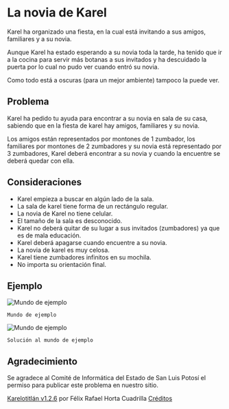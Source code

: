 # La novia de Karel

Karel ha organizado una fiesta, en la cual está invitando a sus amigos, familiares y a su novia.

Aunque Karel ha estado esperando a su novia toda la tarde, ha tenido que ir a la cocina para servir más botanas a sus invitados y ha descuidado la puerta por lo cual no pudo ver cuando entró su novia.

Como todo está a oscuras (para un mejor ambiente) tampoco la puede ver.

## Problema

Karel ha pedido tu ayuda para encontrar a su novia en sala de su casa, sabiendo que en la fiesta de karel hay amigos, familiares y su novia.

Los amigos están representados por montones de 1 zumbador, los familiares por montones de 2 zumbadores y su novia está representado por 3 zumbadores, Karel deberá encontrar a su novia y cuando la encuentre se deberá quedar con ella.

## Consideraciones

- Karel empieza a buscar en algún lado de la sala.
- La sala de karel tiene forma de un rectángulo regular.
- La novia de Karel no tiene celular.
- El tamaño de la sala es desconocido.
- Karel no deberá quitar de su lugar a sus invitados (zumbadores) ya que es de mala educación.
- Karel deberá apagarse cuando encuentre a su novia.
- La novia de karel es muy celosa.
- Karel tiene zumbadores infinitos en su mochila.
- No importa su orientación final.

## Ejemplo

![Mundo de ejemplo](http://www.cmirg.com/karelotitlan/public/12965/novia1.jpg)

```Mundo de ejemplo```

![Mundo de ejemplo](http://www.cmirg.com/karelotitlan/public/12965/novia2.jpg)

```Solución al mundo de ejemplo```

## Agradecimiento

Se agradece al Comité de Informática del Estado de San Luis Potosí el permiso para publicar este problema en nuestro sitio.

[Karelotitlán v1.2.6](http://www.cmirg.com/karelotitlan/pantallas/Problema.aspx?id=12965)
por Félix Rafael Horta Cuadrilla
[Créditos](http://www.cmirg.com/karelotitlan/pantallas/AcercaDe.aspx)
